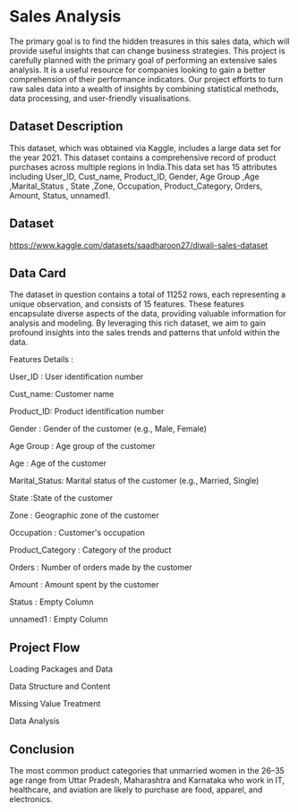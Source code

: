 
 # Sales Analysis
The primary goal is to find the hidden treasures in this sales data, which will provide useful insights that can change business strategies. This project is carefully planned with the primary goal of performing an extensive sales analysis. It is a useful resource for companies looking to gain a better comprehension of their performance indicators. Our project efforts to turn raw sales data into a wealth of insights by combining statistical methods, data processing, and user-friendly visualisations.


## Dataset Description
This dataset, which was obtained via Kaggle, includes a large data set for the year 2021. This dataset  contains a comprehensive record of product purchases across multiple regions in India.This data set has 15 attributes including User_ID, Cust_name, Product_ID,	Gender,	Age Group ,Age	,Marital_Status	, State	,Zone,	Occupation,	Product_Category,	Orders,	Amount,	Status,	unnamed1.
## Dataset
https://www.kaggle.com/datasets/saadharoon27/diwali-sales-dataset

## Data Card
The dataset in question contains a total of 11252 rows, each representing a unique observation, and consists of 15 features. These features encapsulate diverse aspects of the data, providing valuable information for analysis and modeling. By leveraging this rich dataset, we aim to gain profound insights into the sales trends and patterns that unfold within the data.

Features Details :

User_ID :	User identification number

Cust_name: 	Customer name

Product_ID:	Product identification number

Gender :	Gender of the customer (e.g., Male, Female)

Age Group :	Age group of the customer

Age       : Age of the customer

Marital_Status:	Marital status of the customer (e.g., Married, Single)

State	   :State of the customer

Zone  :	Geographic zone of the customer

Occupation :	Customer's occupation

Product_Category :	Category of the product

Orders :	Number of orders made by the customer

Amount :	Amount spent by the customer

Status :	Empty Column

unnamed1 :	Empty Column
## Project Flow
Loading Packages and Data

Data Structure and Content

Missing Value Treatment

Data Analysis 
 
## Conclusion 
The most common product categories that unmarried women in the 26–35 age range from Uttar Pradesh, Maharashtra and Karnataka who work in IT, healthcare, and aviation are likely to purchase are food, apparel, and electronics.

